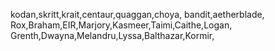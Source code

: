 kodan,skritt,krait,centaur,quaggan,choya,
bandit,aetherblade,
Rox,Braham,EIR,Marjory,Kasmeer,Taimi,Caithe,Logan,
Grenth,Dwayna,Melandru,Lyssa,Balthazar,Kormir,
